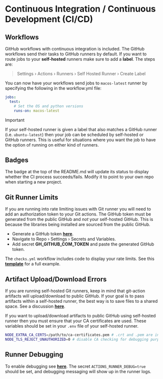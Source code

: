 # Continuous Integration / Continuous Development (CI/CD)

## Workflows
GitHub workflows with continuous integration is included.  The GitHub workflows send their tasks to GitHub runners by default.  If you want to route jobs to your **self-hosted** runners make sure to add a **label**.  The steps are:


> Settings › Actions › Runners › Self Hosted Runner › Create Label

You can now have your workflows send jobs to `macos-latest` runner by specifying the following in the workflow.yml file:

```yaml
jobs:
  test:
    # Set the OS and python versions
    runs-on: macos-latest
```

> [!IMPORTANT]
> If your self-hosted runner is given a label that also matches a GitHub runner (i.e. `ubuntu-latest`) then your job can be scheduled by self-hosted or GitHub runners.  This is useful for situations where you want the job to have the option of running on either kind of runners.

## Badges
The badge at the top of the README.md will update its status to display whether the CI process succeeds/fails.  Modify it to point to your own repo when starting a new project.

## Git Runner Limits
If you are running into rate limiting issues with Git runner you will need to add an authorization token to your Git actions.  The GitHub token must be generated from the public GitHub and *not* your self-hosted GitHub.  This is because the libraries being installed are sourced from the public GitHub.


* Generate a GitHub token [**here**](https://github.com/settings/tokens).
* Navigate to Repo › Settings › Secrets and Variables.
* Add secret **GH_GITHUB_COM_TOKEN** and paste the generated GitHub token.

The `checks.yml` workflow includes code to display your rate limits.  See this [**template**](https://github.com/actions/setup-python/pull/443#issuecomment-1206776401) for a full example.

## Artifact Upload/Download Errors
If you are running self-hosted Git runners, keep in mind that git-action artifacts will upload/download to public GitHub.  If your goal is to pass artifacts within a self-hosted runner, the best way is to save files to a shared space.  See a discussion [**here**](https://github.com/orgs/community/discussions/26165).

If you want to upload/download artifacts to public GitHub using self-hosted runner then you must ensure that your CA certificates are used.  These variables should be set in your `.env` file of your self-hosted runner.

```bash
NODE_EXTRA_CA_CERTS=/path/to/ca-certificates.pem # .crt and .pem are interchangeable
NODE_TLS_REJECT_UNAUTHORIZED=0 # disable CA checking for debugging purposes
```

## Runner Debugging
To enable debugging see [**here**](https://docs.github.com/en/actions/monitoring-and-troubleshooting-workflows/enabling-debug-logging).  The secret `ACTIONS_RUNNER_DEBUG=true` should be set, and debugging messaging will show up in the runner logs.
